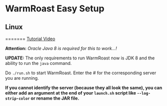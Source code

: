 # WarmRoast Easy Setup

## Linux
=======
[Tutorial Video](https://youtu.be/c0ffjooX7Jw)

**Attention:** *Oracle Java 8 is required for this to work...!*

**UPDATE:** The only requirements to run WarmRoast now is JDK 8 and the ability to run the `java` command.

Do `./run.sh` to start WarmRoast. Enter the # for the corresponding server you are running.

**If you cannot identify the server (because they all look the same), you can either add an argument at the end of your `launch.sh` script like `--log-strip-color` or rename the JAR file.**

